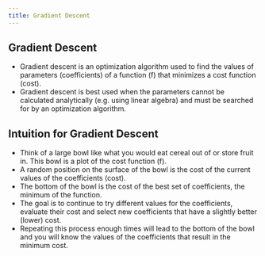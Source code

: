 ```yaml
---
title: Gradient Descent
---
```


## Gradient Descent

* Gradient descent is an optimization algorithm used to find the values of parameters (coefficients) of a function (f) that minimizes a cost function (cost).
* Gradient descent is best used when the parameters cannot be calculated analytically (e.g. using linear algebra) and must be searched for by an optimization algorithm.

## Intuition for Gradient Descent

* Think of a large bowl like what you would eat cereal out of or store fruit in. This bowl is a plot of the cost function (f).
* A random position on the surface of the bowl is the cost of the current values of the coefficients (cost).
* The bottom of the bowl is the cost of the best set of coefficients, the minimum of the function.
* The goal is to continue to try different values for the coefficients, evaluate their cost and select new coefficients that have a     slightly better (lower) cost.
* Repeating this process enough times will lead to the bottom of the bowl and you will know the values of the coefficients that result in the minimum cost.

